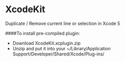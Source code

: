 XcodeKit
========

Duplicate / Remove current line or selection in Xcode 5

####To install pre-compiled plugin:
- Download XcodeKit.xcplugin.zip 
- Unzip and put it into your ~/Library/Application Support/Developer/Shared/Xcode/Plug-ins/
